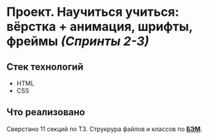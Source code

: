 # Проект. Научиться учиться: вёрстка + анимация, шрифты, фреймы _(Спринты 2-3)_

## Стек технологий

- HTML
- CSS

## Что реализовано

Сверстано 11 секций по ТЗ. Струкрура файлов и классов по [**БЭМ**](https://ru.bem.info/methodology/quick-start/).
